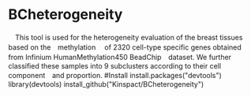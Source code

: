 # BCheterogeneity
　This tool is used for the heterogeneity evaluation of the breast tissues based on the　methylation　
of 2320 cell-type specific genes obtained from Infinium HumanMethylation450 BeadChip　dataset. We
further classified these samples into 9 subclusters according to their cell component　and proportion.
#Install
    install.packages("devtools")
    library(devtools)
    install_github("Kinspact/BCheterogeneity")
